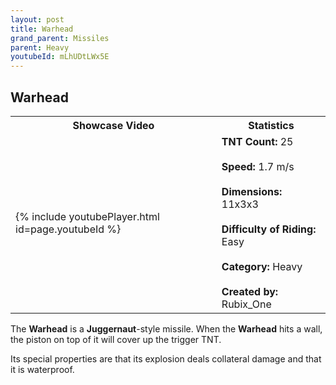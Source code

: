 ```yaml
---
layout: post
title: Warhead
grand_parent: Missiles
parent: Heavy
youtubeId: mLhUDtLWx5E
---
```

**Warhead**
---

<table>
    <tr>
        <th>Showcase Video</th>
        <th>Statistics</th>
    </tr>
    <tr>
        <td>{% include youtubePlayer.html id=page.youtubeId %}</td>
        <td>
            <b>TNT Count:</b> 25<br><br>
            <b>Speed:</b> 1.7 m/s<br><br>
            <b>Dimensions:</b> 11x3x3<br><br>
            <b>Difficulty of Riding:</b> Easy<br><br>
            <b>Category:</b> Heavy<br><br>
            <b>Created by:</b> Rubix_One
        </td>
    </tr>
</table>

The **Warhead** is a **Juggernaut**-style missile. When the **Warhead** hits a wall, the piston on top of it will cover up the trigger TNT.

Its special properties are that its explosion deals collateral damage and that it is waterproof.